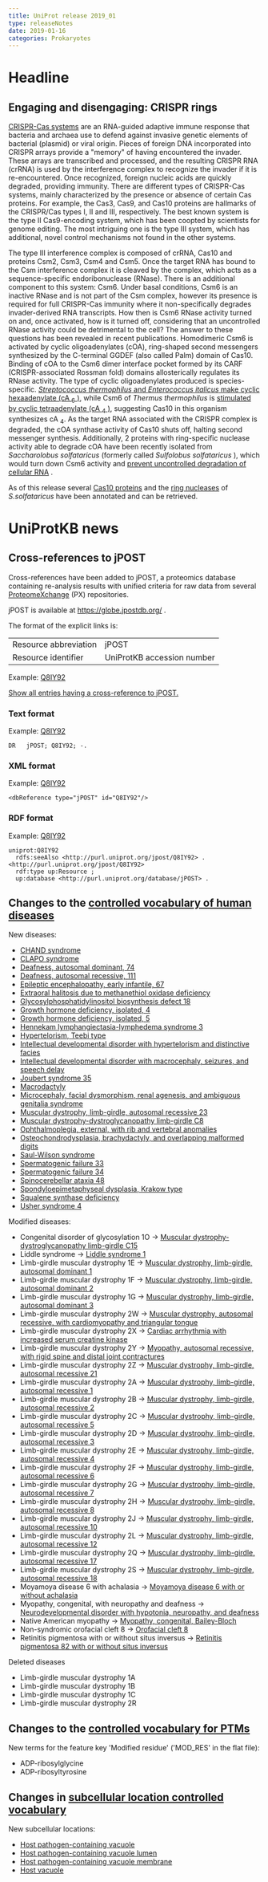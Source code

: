 ```yaml
---
title: UniProt release 2019_01
type: releaseNotes
date: 2019-01-16
categories: Prokaryotes
---
```


# Headline

## Engaging and disengaging: CRISPR rings

[CRISPR-Cas systems](https://www.ncbi.nlm.nih.gov/pubmed/30193985) are an RNA-guided adaptive immune response that bacteria and archaea use to defend against invasive genetic elements of bacterial (plasmid) or viral origin. Pieces of foreign DNA incorporated into CRISPR arrays provide a "memory" of having encountered the invader. These arrays are transcribed and processed, and the resulting CRISPR RNA (crRNA) is used by the interference complex to recognize the invader if it is re-encountered. Once recognized, foreign nucleic acids are quickly degraded, providing immunity. There are different types of CRISPR-Cas systems, mainly characterized by the presence or absence of certain Cas proteins. For example, the Cas3, Cas9, and Cas10 proteins are hallmarks of the CRISPR/Cas types I, II and III, respectively. The best known system is the type II Cas9-encoding system, which has been coopted by scientists for genome editing. The most intriguing one is the type III system, which has additional, novel control mechanisms not found in the other systems.

The type III interference complex is composed of crRNA, Cas10 and proteins Csm2, Csm3, Csm4 and Csm5. Once the target RNA has bound to the Csm interference complex it is cleaved by the complex, which acts as a sequence-specific endoribonuclease (RNase). There is an additional component to this system: Csm6. Under basal conditions, Csm6 is an inactive RNase and is not part of the Csm complex, however its presence is required for full CRISPR-Cas immunity where it non-specifically degrades invader-derived RNA transcripts. How then is Csm6 RNase activity turned on and, once activated, how is it turned off, considering that an uncontrolled RNase activity could be detrimental to the cell? The answer to these questions has been revealed in recent publications. Homodimeric Csm6 is activated by cyclic oligoadenylates (cOA), ring-shaped second messengers synthesized by the C-terminal GGDEF (also called Palm) domain of Cas10. Binding of cOA to the Csm6 dimer interface pocket formed by its CARF (CRISPR-associated Rossman fold) domains allosterically regulates its RNase activity. The type of cyclic oligoadenylates produced is species-specific. [_Streptococcus thermophilus_ and _Enterococcus italicus_ make cyclic hexaadenylate (cA <sub>6</sub> )](https://www.ncbi.nlm.nih.gov/pubmed/28663439,28722012), while Csm6 of _Thermus thermophilus_ is [stimulated by cyclic tetraadenylate (cA <sub>4</sub> )](https://www.ncbi.nlm.nih.gov/pubmed/28663439,28722012), suggesting Cas10 in this organism synthesizes cA <sub>4</sub>. As the target RNA associated with the CRISPR complex is degraded, the cOA synthase activity of Cas10 shuts off, halting second messenger synthesis. Additionally, 2 proteins with ring-specific nuclease activity able to degrade cOA have been recently isolated from _Saccharolobus solfataricus_ (formerly called _Sulfolobus solfataricus_ ), which would turn down Csm6 activity and [prevent uncontrolled degradation of cellular RNA](https://www.ncbi.nlm.nih.gov/pubmed/30232454) .

As of this release several [Cas10 proteins](http://www.uniprot.org/uniprotkb?query=accession:E6LHV7+OR+accession:A0A0A7HFE1+OR+accession:Q53W19) and the [ring nucleases](http://www.uniprot.org/uniprotkb?query=accession:Q7LYJ6+OR+accession:Q97YD2) of _S.solfataricus_ have been annotated and can be retrieved.

# UniProtKB news

## Cross-references to jPOST

Cross-references have been added to jPOST, a proteomics database containing re-analysis results with unified criteria for raw data from several [ProteomeXchange](http://www.proteomexchange.org/) (PX) repositories.

jPOST is available at <https://globe.jpostdb.org/> .

The format of the explicit links is:

|                       |                            |
| :-------------------- | :------------------------- |
| Resource abbreviation | jPOST                      |
| Resource identifier   | UniProtKB accession number |

Example: [Q8IY92](http://www.uniprot.org/uniprotkb/Q8IY92)

[Show all entries having a cross-reference to jPOST.](http://www.uniprot.org/uniprotkb?query=database:jpost)

### Text format

Example: [Q8IY92](https://rest.uniprot.org/uniprotkb/Q8IY92.txt)

    DR   jPOST; Q8IY92; -.

### XML format

Example: [Q8IY92](https://rest.uniprot.org/uniprotkb/Q8IY92.xml)

    <dbReference type="jPOST" id="Q8IY92"/>

### RDF format

Example: [Q8IY92](http://www.uniprot.org/uniprotkb/Q8IY92.ttl)

    uniprot:Q8IY92
      rdfs:seeAlso <http://purl.uniprot.org/jpost/Q8IY92> .
    <http://purl.uniprot.org/jpost/Q8IY92>
      rdf:type up:Resource ;
      up:database <http://purl.uniprot.org/database/jPOST> .

## Changes to the [controlled vocabulary of human diseases](https://ftp.uniprot.org/pub/databases/uniprot/current_release/knowledgebase/complete/docs/humdisease)

New diseases:

- [CHAND syndrome](http://www.uniprot.org/diseases/DI-05366)
- [CLAPO syndrome](http://www.uniprot.org/diseases/DI-05367)
- [Deafness, autosomal dominant, 74](http://www.uniprot.org/diseases/DI-05344)
- [Deafness, autosomal recessive, 111](http://www.uniprot.org/diseases/DI-05349)
- [Epileptic encephalopathy, early infantile, 67](http://www.uniprot.org/diseases/DI-05345)
- [Extraoral halitosis due to methanethiol oxidase deficiency](http://www.uniprot.org/diseases/DI-05353)
- [Glycosylphosphatidylinositol biosynthesis defect 18](http://www.uniprot.org/diseases/DI-05347)
- [Growth hormone deficiency, isolated, 4](http://www.uniprot.org/diseases/DI-05358)
- [Growth hormone deficiency, isolated, 5](http://www.uniprot.org/diseases/DI-05359)
- [Hennekam lymphangiectasia-lymphedema syndrome 3](http://www.uniprot.org/diseases/DI-05355)
- [Hypertelorism, Teebi type](http://www.uniprot.org/diseases/DI-05364)
- [Intellectual developmental disorder with hypertelorism and distinctive facies](http://www.uniprot.org/diseases/DI-05352)
- [Intellectual developmental disorder with macrocephaly, seizures, and speech delay](http://www.uniprot.org/diseases/DI-05360)
- [Joubert syndrome 35](http://www.uniprot.org/diseases/DI-05361)
- [Macrodactyly](http://www.uniprot.org/diseases/DI-05365)
- [Microcephaly, facial dysmorphism, renal agenesis, and ambiguous genitalia syndrome](http://www.uniprot.org/diseases/DI-05346)
- [Muscular dystrophy, limb-girdle, autosomal recessive 23](http://www.uniprot.org/diseases/DI-05343)
- [Muscular dystrophy-dystroglycanopathy limb-girdle C8](http://www.uniprot.org/diseases/DI-05342)
- [Ophthalmoplegia, external, with rib and vertebral anomalies](http://www.uniprot.org/diseases/DI-05356)
- [Osteochondrodysplasia, brachydactyly, and overlapping malformed digits](http://www.uniprot.org/diseases/DI-05363)
- [Saul-Wilson syndrome](http://www.uniprot.org/diseases/DI-05354)
- [Spermatogenic failure 33](http://www.uniprot.org/diseases/DI-05350)
- [Spermatogenic failure 34](http://www.uniprot.org/diseases/DI-05351)
- [Spinocerebellar ataxia 48](http://www.uniprot.org/diseases/DI-05368)
- [Spondyloepimetaphyseal dysplasia, Krakow type](http://www.uniprot.org/diseases/DI-05362)
- [Squalene synthase deficiency](http://www.uniprot.org/diseases/DI-05357)
- [Usher syndrome 4](http://www.uniprot.org/diseases/DI-05348)

Modified diseases:

- Congenital disorder of glycosylation 1O -&gt; [Muscular dystrophy-dystroglycanopathy limb-girdle C15](http://www.uniprot.org/diseases/DI-02496)
- Liddle syndrome -&gt; [Liddle syndrome 1](http://www.uniprot.org/diseases/DI-01905)
- Limb-girdle muscular dystrophy 1E -&gt; [Muscular dystrophy, limb-girdle, autosomal dominant 1](http://www.uniprot.org/diseases/DI-03434)
- Limb-girdle muscular dystrophy 1F -&gt; [Muscular dystrophy, limb-girdle, autosomal dominant 2](http://www.uniprot.org/diseases/DI-04143)
- Limb-girdle muscular dystrophy 1G -&gt; [Muscular dystrophy, limb-girdle, autosomal dominant 3](http://www.uniprot.org/diseases/DI-04211)
- Limb-girdle muscular dystrophy 2W -&gt; [Muscular dystrophy, autosomal recessive, with cardiomyopathy and triangular tongue](http://www.uniprot.org/diseases/DI-04660)
- Limb-girdle muscular dystrophy 2X -&gt; [Cardiac arrhythmia with increased serum creatine kinase](http://www.uniprot.org/diseases/DI-04650)
- Limb-girdle muscular dystrophy 2Y -&gt; [Myopathy, autosomal recessive, with rigid spine and distal joint contractures](http://www.uniprot.org/diseases/DI-04804)
- Limb-girdle muscular dystrophy 2Z -&gt; [Muscular dystrophy, limb-girdle, autosomal recessive 21](http://www.uniprot.org/diseases/DI-04915)
- Limb-girdle muscular dystrophy 2A -&gt; [Muscular dystrophy, limb-girdle, autosomal recessive 1](http://www.uniprot.org/diseases/DI-00658)
- Limb-girdle muscular dystrophy 2B -&gt; [Muscular dystrophy, limb-girdle, autosomal recessive 2](http://www.uniprot.org/diseases/DI-00659)
- Limb-girdle muscular dystrophy 2C -&gt; [Muscular dystrophy, limb-girdle, autosomal recessive 5](http://www.uniprot.org/diseases/DI-00660)
- Limb-girdle muscular dystrophy 2D -&gt; [Muscular dystrophy, limb-girdle, autosomal recessive 3](http://www.uniprot.org/diseases/DI-00661)
- Limb-girdle muscular dystrophy 2E -&gt; [Muscular dystrophy, limb-girdle, autosomal recessive 4](http://www.uniprot.org/diseases/DI-00662)
- Limb-girdle muscular dystrophy 2F -&gt; [Muscular dystrophy, limb-girdle, autosomal recessive 6](http://www.uniprot.org/diseases/DI-00663)
- Limb-girdle muscular dystrophy 2G -&gt; [Muscular dystrophy, limb-girdle, autosomal recessive 7](http://www.uniprot.org/diseases/DI-00664)
- Limb-girdle muscular dystrophy 2H -&gt; [Muscular dystrophy, limb-girdle, autosomal recessive 8](http://www.uniprot.org/diseases/DI-00665)
- Limb-girdle muscular dystrophy 2J -&gt; [Muscular dystrophy, limb-girdle, autosomal recessive 10](http://www.uniprot.org/diseases/DI-00667)
- Limb-girdle muscular dystrophy 2L -&gt; [Muscular dystrophy, limb-girdle, autosomal recessive 12](http://www.uniprot.org/diseases/DI-02703)
- Limb-girdle muscular dystrophy 2Q -&gt; [Muscular dystrophy, limb-girdle, autosomal recessive 17](http://www.uniprot.org/diseases/DI-03000)
- Limb-girdle muscular dystrophy 2S -&gt; [Muscular dystrophy, limb-girdle, autosomal recessive 18](http://www.uniprot.org/diseases/DI-03850)
- Moyamoya disease 6 with achalasia -&gt; [Moyamoya disease 6 with or without achalasia](http://www.uniprot.org/diseases/DI-04074)
- Myopathy, congenital, with neuropathy and deafness -&gt; [Neurodevelopmental disorder with hypotonia, neuropathy, and deafness](http://www.uniprot.org/diseases/DI-05015)
- Native American myopathy -&gt; [Myopathy, congenital, Bailey-Bloch](http://www.uniprot.org/diseases/DI-03974)
- Non-syndromic orofacial cleft 8 -&gt; [Orofacial cleft 8](http://www.uniprot.org/diseases/DI-00829)
- Retinitis pigmentosa with or without situs inversus -&gt; [Retinitis pigmentosa 82 with or without situs inversus](http://www.uniprot.org/diseases/DI-03887)

Deleted diseases

- Limb-girdle muscular dystrophy 1A
- Limb-girdle muscular dystrophy 1B
- Limb-girdle muscular dystrophy 1C
- Limb-girdle muscular dystrophy 2R

## Changes to the [controlled vocabulary for PTMs](https://ftp.uniprot.org/pub/databases/uniprot/current_release/knowledgebase/complete/docs/ptmlist)

New terms for the feature key 'Modified residue' ('MOD_RES' in the flat file):

- ADP-ribosylglycine
- ADP-ribosyltyrosine

## Changes in [subcellular location controlled vocabulary](https://ftp.uniprot.org/pub/databases/uniprot/current_release/knowledgebase/complete/docs/subcell)

New subcellular locations:

- [Host pathogen-containing vacuole](http://www.uniprot.org/locations/SL-0507)
- [Host pathogen-containing vacuole lumen](http://www.uniprot.org/locations/SL-0508)
- [Host pathogen-containing vacuole membrane](http://www.uniprot.org/locations/SL-0509)
- [Host vacuole](http://www.uniprot.org/locations/SL-0506)
